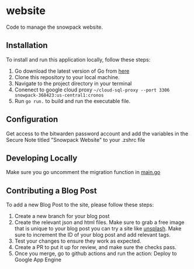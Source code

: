 # website
Code to manage the snowpack website.

## Installation

To install and run this application locally, follow these steps:

1. Go download the latest version of Go from [here](https://golang.org/dl/)
2. Clone this repository to your local machine.
3. Navigate to the project directory in your terminal
4. Conenect to google cloud proxy `~/cloud-sql-proxy --port 3306 snowpack-368423:us-central1:cronos`
1. Run `go run.` to build and run the executable file.

## Configuration

Get access to the bitwarden password account and add the variables in the Secure Note titled "Snowpack Website" to your .zshrc file

## Developing Locally

Make sure you go uncomment the migration function in [main.go](https://github.com/snowpackdata/website/blob/269448c814c605d980a061d0746bf5ff85237089/main.go#L44-L45)

## Contributing a Blog Post

To add a new Blog Post to the site, please follow these steps:

1. Create a new branch for your blog post
2. Create the relevant json and html files. Make sure to grab a free image that is unique to your blog post you can try a site like [unsplash](unsplash.com). Make sure to increment the ID of your blog post and add relevant tags.
3. Test your changes to ensure they work as expected.
4. Create a PR to put it up for review, and make sure the checks pass.
6. Once you merge, go to github actions and run the action: Deploy to Google App Engine